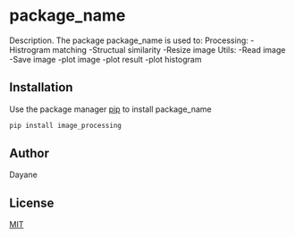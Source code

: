 # package_name

Description. 
The package package_name is used to:
	Processing:
		- Histrogram matching
		-Structual similarity
		-Resize image
	Utils:
		-Read image
		-Save image
		-plot image
		-plot result
		-plot histogram


## Installation

Use the package manager [pip](https://pip.pypa.io/en/stable/) to install package_name

```bash
pip install image_processing
```

## Author
Dayane

## License
[MIT](https://choosealicense.com/licenses/mit/)